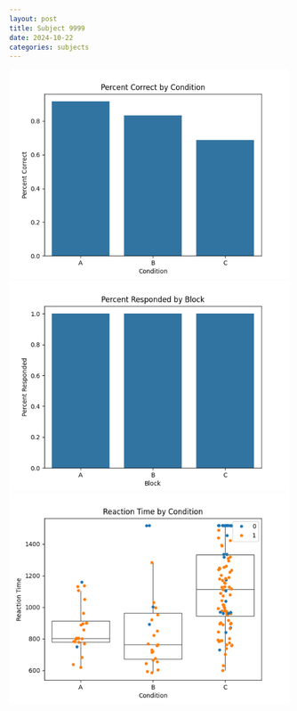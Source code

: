 ```yaml
---
layout: post
title: Subject 9999
date: 2024-10-22
categories: subjects
---
```


![](data/9999/run-11/9999_ATS_percent_correct.png)
![](data/9999/run-11/9999_ATS_percent_responded.png)
![](data/9999/run-11/9999_ATS_rt.png)
